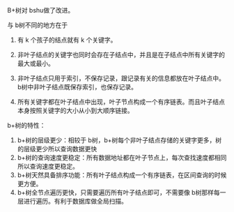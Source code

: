 B+树对 bshu做了改进。

与 b树不同的地方在于

1.   有 k 个孩子的结点就有 k 个关键字。

2.   非叶子结点的关键字也同时会存在子结点中，并且是在子结点中所有关键字的最大或最小。

3.   非叶子结点只用于索引，不保存记录，跟记录有关的信息都放在叶子结点中。b树中非叶子结点既保存索引，也保存记录。

4.   所有关键字都在叶子结点中出现，叶子节点构成一个有序链表。而且叶子结点本身按照关键字的大小从小到大顺序链接。

b+树的特性：

1.   b+树的层级更少：相较于  b树，b+树每个非叶子结点存储的关键字更多，树的层级更少所以查询数据更快
2.   b+树的查询速度更稳定：所有数据地址都在叶子节点上，每次查找速度都相同所以查询速度更稳定。
3.   b+树天然具备排序功能：所有叶子结点构成一个有序链表，在区间查询的时候更方便。
4.   b+树全节点遍历更快，只需要遍历所有叶子结点即可，不需要像 b树那样每一层进行遍历。有利于数据库做全局扫描。

